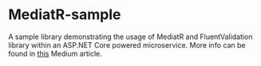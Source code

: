# MediatR-sample
A sample library demonstrating the usage of MediatR and FluentValidation library within an ASP.NET Core powered microservice. More info can be found in [this](https://medium.com/@clearwaterstream/steak-potatoes-how-to-layer-a-microservice-for-longevity-malleability-and-re-usability-using-21f8730aae45) Medium article.
